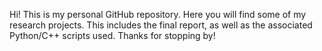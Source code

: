 Hi! This is my personal GitHub repository. Here you will find some of my research projects. This includes the final report, as well as the associated Python/C++ scripts used. Thanks for stopping by! 
